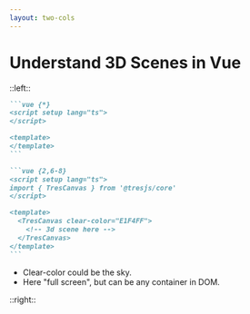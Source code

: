 ```yaml
---
layout: two-cols
---
```


# Understand 3D Scenes in Vue

::left::

<Understand3DScenesHeadlines :step="2" />

````md magic-move {lines: true}
```vue {*}
<script setup lang="ts">
</script>

<template>
</template>
```

```vue {2,6-8}
<script setup lang="ts">
import { TresCanvas } from '@tresjs/core'
</script>

<template>
  <TresCanvas clear-color="E1F4FF">
    <!-- 3d scene here -->
  </TresCanvas>
</template>
```
````

<div class="mt-4" v-click="1">

- Clear-color could be the sky.
- Here "full screen", but can be any container in DOM.

</div>

::right::

<WindowWrapper max-height>
  <div class="h-full h-full bg-[#E1F4FF]" v-click="1"></div>
</WindowWrapper>
